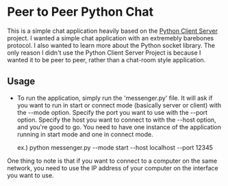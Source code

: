 # Peer to Peer Python Chat

This is a simple chat application heavily based on the [Python Client Server]("https://github.com/pricheal/python-client-server") project. I wanted a simple chat application with an extremebly barebones protocol. I also wanted to learn more about the Python socket library. The only reason I didn't use the Python Client Server Project is because I wanted it to be peer to peer, rather than a chat-room style application. 

## Usage

* To run the application, simply run the 'messenger.py' file. It will ask if you want to run in start or connect mode (basically server or client) with the --mode option. Specify the port you want to use with the --port option. Specify the host you want to connect to with the --host option, and you're good to go. You need to have one instance of the application running in start mode and one in connect mode.

    ex.)
    python messenger.py --mode start --host localhost --port 12345

One thing to note is that if you want to connect to a computer on the same network, you need to use the IP address of your computer on the interface you want to use. 

